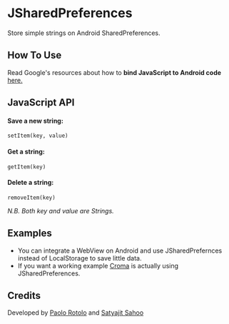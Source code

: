 JSharedPreferences
==================

Store simple strings on Android SharedPreferences.

## How To Use
Read Google's resources about how to **bind JavaScript to Android code** [here.](http://developer.android.com/guide/webapps/webview.html#BindingJavaScript)
 
## JavaScript API
#### Save a new string:
```
setItem(key, value)
```
#### Get a string:
```
getItem(key)
```
#### Delete a string:
```
removeItem(key)
```

*N.B. Both key and value are Strings.*

## Examples
- You can integrate a WebView on Android and use JSharedPrefernces instead of LocalStorage to save little data.
- If you want a working example [Croma](https://github.com/numixproject/com.numix.croma) is actually using JSharedPreferences.

## Credits
Developed by [Paolo Rotolo](https://github.com/PaoloRotolo) and [Satyajit Sahoo](https://github.com/satya164)
